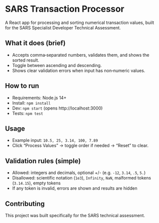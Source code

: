 # SARS Transaction Processor

A React  app for processing and sorting numerical transaction values, built for the SARS Specialist Developer Technical Assessment.

## What it does (brief)

- Accepts comma‑separated numbers, validates them, and shows the sorted result.
- Toggle between ascending and descending.
- Shows clear validation errors when input has non‑numeric values.

## How to run

- Requirements: Node.js 14+
- Install: `npm install`
- Dev: `npm start` (opens http://localhost:3000)
- Tests: `npm test`

## Usage

- Example input: `10.5, 25, 3.14, 100, 7.89`
- Click “Process Values” → toggle order if needed → “Reset” to clear.

## Validation rules (simple)

- Allowed: integers and decimals, optional +/- (e.g. `-12`, `3.14`, `.5`, `5.`)
- Disallowed: scientific notation (`1e3`), `Infinity`, `NaN`, malformed tokens (`3.14.15`), empty tokens
- If any token is invalid, errors are shown and results are hidden

## Contributing

This project was built specifically for the SARS technical assessment.

